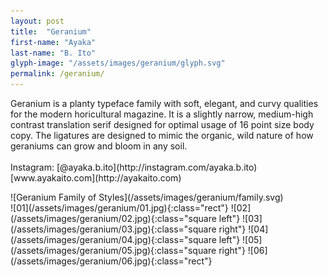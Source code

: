 ```yaml
---
layout: post
title:  "Geranium"
first-name: "Ayaka"
last-name: "B. Ito"
glyph-image: "/assets/images/geranium/glyph.svg"
permalink: /geranium/
---
```

<div class="post-info">
  <p class="post-description" markdown="1">
    Geranium is a planty typeface family with soft, elegant, and curvy qualities for the modern horicultural magazine. It is a slightly narrow, medium-high contrast translation serif designed for optimal usage of 16 point size body copy. The ligatures are designed to mimic the organic, wild nature of how geraniums can grow and bloom in any soil.
    <br>
    <br>
    Instagram: [@ayaka.b.ito](http://instagram.com/ayaka.b.ito)
    <br>
    [www.ayakaito.com](http://ayakaito.com)
  </p>
  <div class="post-styles" markdown="1">
  ![Geranium Family of Styles](/assets/images/geranium/family.svg)
  </div>
</div>

<section class="post-images" markdown="1">
![01](/assets/images/geranium/01.jpg){:class="rect"}
![02](/assets/images/geranium/02.jpg){:class="square left"}
![03](/assets/images/geranium/03.jpg){:class="square right"}
![04](/assets/images/geranium/04.jpg){:class="square left"}
![05](/assets/images/geranium/05.jpg){:class="square right"}
![06](/assets/images/geranium/06.jpg){:class="rect"}
</section>
